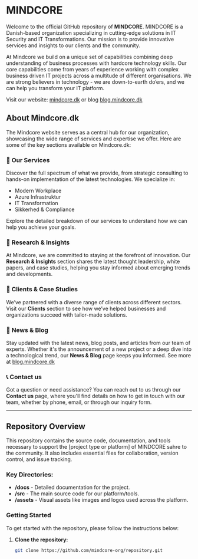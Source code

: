# MINDCORE

Welcome to the official GitHub repository of **MINDCORE**. MINDCORE is a Danish-based organization specializing in cutting-edge solutions in IT Security and IT Transformations. Our mission is to provide innovative services and insights to our clients and the community.

At Mindcore we build on a unique set of capabilities combining deep understanding of business processes with hardcore technology skills. Our core capabilities come from years of experience working with complex business driven IT projects across a multitude of different organisations. We are strong believers in technology - we are down-to-earth do’ers, and we can help you transform your IT platform.

Visit our website: [mindcore.dk](https://mindcore.dk) or blog [blog.mindcore.dk](https://blog.mindcore.dk)

## About Mindcore.dk

The Mindcore website serves as a central hub for our organization, showcasing the wide range of services and expertise we offer. Here are some of the key sections available on Mindcore.dk:

### 🌟 **Our Services**
Discover the full spectrum of what we provide, from strategic consulting to hands-on implementation of the latest technologies. We specialize in:
- Modern Workplace
- Azure Infrastruktur
- IT Transformation
- Sikkerhed & Compliance

Explore the detailed breakdown of our services to understand how we can help you achieve your goals.

### 🧠 **Research & Insights**
At Mindcore, we are committed to staying at the forefront of innovation. Our **Research & Insights** section shares the latest thought leadership, white papers, and case studies, helping you stay informed about emerging trends and developments.

### 🤝 **Clients & Case Studies**
We’ve partnered with a diverse range of clients across different sectors. Visit our **Clients** section to see how we’ve helped businesses and organizations succeed with tailor-made solutions.

### 📢 **News & Blog**
Stay updated with the latest news, blog posts, and articles from our team of experts. Whether it's the announcement of a new project or a deep dive into a technological trend, our **News & Blog** page keeps you informed. See more at [blog.mindcore.dk](https://blog.mindcore.dk)

### 📞 **Contact us**
Got a question or need assistance? You can reach out to us through our **Contact us** page, where you'll find details on how to get in touch with our team, whether by phone, email, or through our inquiry form.

---

## Repository Overview

This repository contains the source code, documentation, and tools necessary to support the [project type or platform] of MINDCORE sahre to the community. It also includes essential files for collaboration, version control, and issue tracking.

### Key Directories:
- **/docs** - Detailed documentation for the project.
- **/src** - The main source code for our platform/tools.
- **/assets** - Visual assets like images and logos used across the platform.

### Getting Started
To get started with the repository, please follow the instructions below:

1. **Clone the repository:**
   ```bash
   git clone https://github.com/mindcore-org/repository.git
